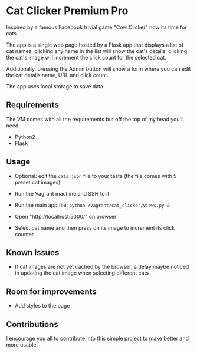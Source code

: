 # Cat Clicker Premium Pro

Inspired by a famous Facebook trivial game "Cow Clicker" now its time for cats.

The app is a single web page hosted by a Flask app that displays a list of cat names, clicking any name in the list will show the cat's details, clicking the cat's image will increment the click count for the selected cat.

Additionally, pressing the Admin button will show a form where you can edit the cat details name, URL and click count.

The app uses local storage to save data.

## Requirements

The VM comes with all the requirements but off the top of my head you'll need:
  * Python2
  * Flask

## Usage

* Optional: edit the `cats.json` file to your taste (the file comes with 5 preset cat images)

* Run the Vagrant machine and SSH to it

* Run the main app file: `python /vagrant/cat_clicker/views.py &`

* Open "http://localhost:5000/" on browser

* Select cat name and then press on its image to increment its click counter

## Known Issues

* If cat images are not yet cached by the browser, a delay maybe noticed in updating the cat image when selecting different cats

## Room for improvements

* Add styles to the page

## Contributions

I encourage you all to contribute into this simple project to make better and more usable.
